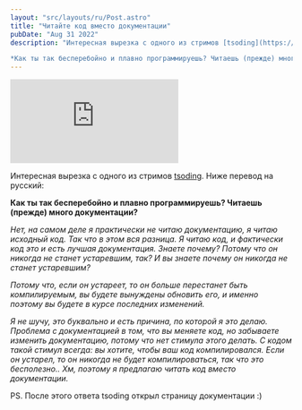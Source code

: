 ```yaml
---
layout: "src/layouts/ru/Post.astro"
title: "Читайте код вместо документации"
pubDate: "Aug 31 2022"
description: "Интересная вырезка с одного из стримов [tsoding](https://www.twitch.tv/tsoding), в которой его спрашивают:  

*Как ты так бесперебойно и плавно программируешь? Читаешь (прежде) много документации?*"
---
```


<iframe src="https://www.youtube.com/embed/yBIgzthMEWI" title="YouTube video player" frameborder="0" allowfullscreen></iframe>

Интересная вырезка с одного из стримов [tsoding](https://www.twitch.tv/tsoding). Ниже перевод на русский:

**Как ты так бесперебойно и плавно программируешь? Читаешь (прежде) много документации?**

_Нет, на самом деле я практически не читаю документацию, я читаю исходный код. Так что в этом вся разница. Я читаю код, и фактически код это и есть лучшая документация. Знаете почему? Потому что он никогда не станет устаревшим, так? И вы знаете почему он никогда не станет устаревшим?_

_Потому что, если он устареет, то он больше перестанет быть компилируемым, вы будете вынуждены обновить его, и именно поэтому вы будете в курсе последних изменений._

_Я не шучу, это буквально и есть причина, по которой я это делаю. Проблема с документацией в том, что вы меняете код, но забываете изменить документацию, потому что нет стимула этого делать. С кодом такой стимул всегда: вы хотите, чтобы ваш код компилировался. Если он устарел, то он никогда не будет компилироваться, так что это бесполезно.. Хм, поэтому я предлагаю читать код вместо документации._

PS. После этого ответа tsoding открыл страницу документации :)
